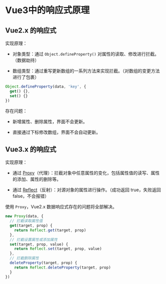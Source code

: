 # Vue3中的响应式原理

## Vue2.x 的响应式

实现原理：

- 对象类型：通过 `Object.defineProperty()` 对属性的读取、修改进行拦截。（数据劫持）

- 数组类型：通过重写更新数组的一系列方法来实现拦截。（对数组的变更方法进行了包裹）

```js
Object.defineProperty(data, 'key', {
  get() {},
  set() {}
})
```

存在问题：

- 新增属性、删除属性，界面不会更新。

- 直接通过下标修改数组，界面不会自动更新。

## Vue3.x 的响应式

实现原理：

- 通过 [Proxy](https://developer.mozilla.org/zh-CN/docs/Web/JavaScript/Reference/Global_Objects/Proxy)（代理）：拦截对象中任意属性的变化，包括属性值的读写、属性的添加、属性的删除等。

- 通过 [Reflect](https://developer.mozilla.org/zh-CN/docs/Web/JavaScript/Reference/Global_Objects/Reflect)（反射）：对源对象的属性进行操作。（成功返回 true，失败返回 false，不会报错）

使用 `Proxy`，Vue2.x 数据响应式存在的问题将全部解决。

```js
new Proxy(data, {
  // 拦截读取属性值
  get(target, prop) {
    return Reflect.get(target, prop)
  },
  // 拦截设置属性或添加属性
  set(target, prop, value) {
    return Reflect.set(target, prop, value)
  },
  // 拦截删除属性
  deleteProperty(target, prop) {
    return Reflect.deleteProperty(target, prop)
  }
})
```
